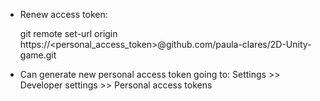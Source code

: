 
- Renew access token: 

  git remote set-url origin https://<personal_access_token>@github.com/paula-clares/2D-Unity-game.git

- Can generate new personal access token going to: Settings >> Developer settings >> Personal access tokens

